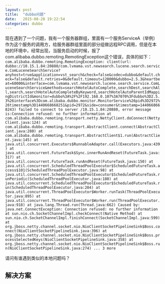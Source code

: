 ```yaml
---
layout: post
title:  "dubbo问题"
date:   2015-08-28 19:22:54
categories: dubbo
---
```

现在遇到了一个问题，我有一个服务器群组，里面有一个服务ServiceA（举例）作为这个服务的调用方，给服务器群组里面的部分组做远程RPC调用，但是在本地的环境中，经常出现，当服务启动的时候，报了com.alibaba.dubbo.remoting.RemotingException这个错误，具体的如下：
	```com.alibaba.dubbo.remoting.RemotingException: client(url: dubbo://10.15.1.84:20880/com.lvmama.vst.newsearch.lucene.search.service.ComLuceneSearchService?anyhost=true&application=vst_search&check=false&codec=dubbo&default.check=false&default.retries=0&default.timeout=120000&dubbo=2.5.3&heartbeat=60000&interface=com.lvmama.vst.newsearch.lucene.search.service.ComLuceneSearchService&methods=searchHotelAutoComplete,searchDest,searchAll,search,searchHotelAutoCompleteByKeyword,searchHotelAutoParentIdMappingDistrictId&monitor=dubbo%3A%2F%2F192.168.0.107%3A7070%3Fdubbo%3D2.5.3%26interface%3Dcom.alibaba.dubbo.monitor.MonitorService%26pid%3D2972%26timestamp%3D1440668668251&pid=2972&side=consumer&timestamp=1440668668243) failed to connect to server /10.15.1.84:20880, error message is:Connection refused: no further information
	at com.alibaba.dubbo.remoting.transport.netty.NettyClient.doConnect(NettyClient.java:124)
	at com.alibaba.dubbo.remoting.transport.AbstractClient.connect(AbstractClient.java:280)
	at com.alibaba.dubbo.remoting.transport.AbstractClient$1.run(AbstractClient.java:145)
	at java.util.concurrent.Executors$RunnableAdapter.call(Executors.java:439)
	at java.util.concurrent.FutureTask$Sync.innerRunAndReset(FutureTask.java:317)
	at java.util.concurrent.FutureTask.runAndReset(FutureTask.java:150)
	at java.util.concurrent.ScheduledThreadPoolExecutor$ScheduledFutureTask.access$101(ScheduledThreadPoolExecutor.java:98)
	at java.util.concurrent.ScheduledThreadPoolExecutor$ScheduledFutureTask.runPeriodic(ScheduledThreadPoolExecutor.java:180)
	at java.util.concurrent.ScheduledThreadPoolExecutor$ScheduledFutureTask.run(ScheduledThreadPoolExecutor.java:204)
	at java.util.concurrent.ThreadPoolExecutor$Worker.runTask(ThreadPoolExecutor.java:895)
	at java.util.concurrent.ThreadPoolExecutor$Worker.run(ThreadPoolExecutor.java:918)
	at java.lang.Thread.run(Thread.java:662)
	Caused by: java.net.ConnectException: Connection refused: no further information
	at sun.nio.ch.SocketChannelImpl.checkConnect(Native Method)
	at sun.nio.ch.SocketChannelImpl.finishConnect(SocketChannelImpl.java:599)
	at org.jboss.netty.channel.socket.nio.NioClientSocketPipelineSink$Boss.connect(NioClientSocketPipelineSink.java:396)
	at org.jboss.netty.channel.socket.nio.NioClientSocketPipelineSink$Boss.processSelectedKeys(NioClientSocketPipelineSink.java:358)
	at org.jboss.netty.channel.socket.nio.NioClientSocketPipelineSink$Boss.run(NioClientSocketPipelineSink.java:274)
	... 3 more```

请问有谁遇到类似的本地问题吗？

解决方案
----

